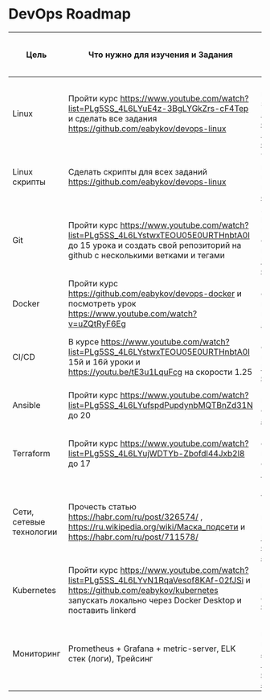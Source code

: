 # DevOps Roadmap

| Цель | Что нужно для изучения и Задания | Как поймем что цель достигнута? | Примерная дата окончания изучения 
|-|-|-|-
| Linux | Пройти курс https://www.youtube.com/watch?list=PLg5SS_4L6LYuE4z-3BgLYGkZrs-cF4Tep и сделать все задания https://github.com/eabykov/devops-linux | Может устанавливать программы, знает основные команды и может их применять, что такое ядро linux, знает основные папки есть в `/`, вопросы https://github.com/bregman-arie/devops-exercises/tree/master/topics/linux и https://github.com/bregman-arie/devops-exercises#operating-system---self-assessment | 01.03.2023
| Linux скрипты | Сделать скрипты для всех заданий https://github.com/eabykov/devops-linux | Умеет задавать переменные и использовать их, может применять условный оператор IF и использовать CASE, умеет использовать циклы, вопросы https://github.com/bregman-arie/devops-exercises/tree/master/topics/shell | 01.03.2023
| Git | Пройти курс https://www.youtube.com/watch?list=PLg5SS_4L6LYstwxTEOU05E0URTHnbtA0l до 15 урока и создать свой репозиторий на github с несколькими ветками и тегами | Знает что такое commit и как его делать, умеет делать branch и tag, знает что такое merge и как исправлять конфликты, знает как откатиться на предидущий commit, как склонировать репозиторий локально и как загрузить свои изменения в github, вопросы https://github.com/bregman-arie/devops-exercises/tree/master/topics/git | 01.03.2023
| Docker | Пройти курс https://github.com/eabykov/devops-docker и посмотреть урок https://www.youtube.com/watch?v=uZQtRyF6Eg | Понимает зачем нужен docker, умеет создавать свой образ и пушить его в dockerhub, умеет запускать несколько образов вместе используя compose, вопросы https://habr.com/ru/company/southbridge/blog/528206/ | 15.03.2023
| CI/CD | В курсе https://www.youtube.com/watch?list=PLg5SS_4L6LYstwxTEOU05E0URTHnbtA0l 15й и 16й уроки и https://youtu.be/tE3u1LquFcg на скорости 1.25 | Понимает зачем нужен ci/cd, как собрать docker образ через ci/cd и запушить его в registry, из каких шагов состоит идеальный пайплайн, вопросы https://github.com/bregman-arie/devops-exercises/tree/master/topics/cicd | 01.04.2023
| Ansible | Пройти курс https://www.youtube.com/watch?list=PLg5SS_4L6LYufspdPupdynbMQTBnZd31N до 20 | Понимает зачем нужен Ansible, что такое идемпотентность, что такое playbook, умеет писать свои роли, вопросы https://github.com/bregman-arie/devops-exercises/tree/master/topics/ansible | 01.05.2023
| Terraform | Пройти курс https://www.youtube.com/watch?list=PLg5SS_4L6LYujWDTYb-Zbofdl44Jxb2l8 до 17 | Понимает зачем нужен Terraform, знает как создавать ресурсы (например виртуальную машину), где хранится состояние (информация) о том что сделал terraform, вопросы https://habr.com/ru/company/southbridge/blog/528206/ | 01.05.2023
| Сети, сетевые технологии | Прочесть статью https://habr.com/ru/post/326574/ , https://ru.wikipedia.org/wiki/Маска_подсети и https://habr.com/ru/post/711578/ | Понимает что такое 'пакет', знает уровни TCP/IP, что такое DNS, что такое HTTP протокол и REST, что такое IP и маска подсети, как на linux посмотреть сетевые интерфейсы, сниффинг трафика, что такое Nginx (как выглядит конфиг) и балансировка, вопросы https://github.com/bregman-arie/devops-exercises#network и https://github.com/bregman-arie/devops-exercises/tree/master/topics/dns | 01.05.2023
| Kubernetes | Пройти курс https://www.youtube.com/watch?list=PLg5SS_4L6LYvN1RqaVesof8KAf-02fJSi и https://github.com/eabykov/kubernetes запускать локально через Docker Desktop и поставить linkerd | Понимает зачем нужен Kubernetes, как устанавливать приложения через helm, вопросы https://github.com/bregman-arie/devops-exercises/tree/master/topics/kubernetes | 01.06.2023
| Мониторинг | Prometheus + Grafana + metric-server, ELK стек (логи), Трейсинг | Понимает как создавать алерты (оповещения), может настроить мониторинг Kubernetes и приложений в нем, вопросы https://github.com/bregman-arie/devops-exercises#prometheus , https://github.com/bregman-arie/devops-exercises#monitoring и https://github.com/bregman-arie/devops-exercises#elastic | 01.06.2023
